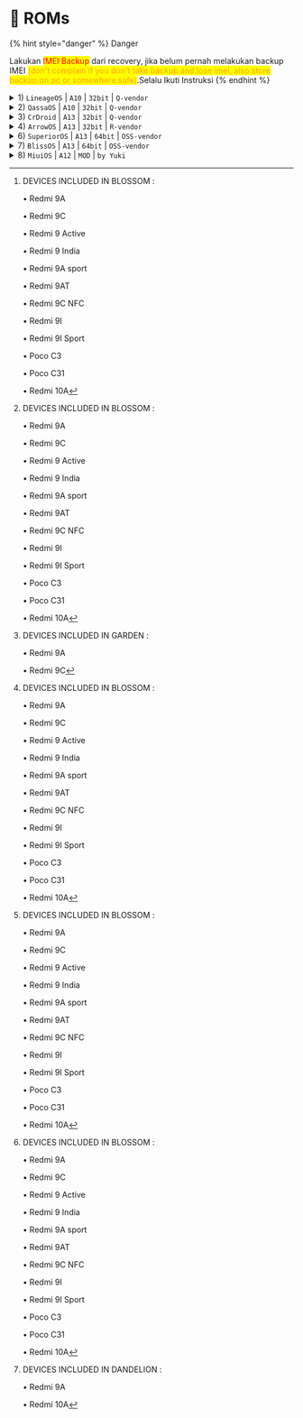# 📌 ROMs

{% hint style="danger" %}
Danger

Lakukan <mark style="color:red;">IMEI Backup</mark> dari recovery, jika belum pernah melakukan backup IMEI <mark style="color:orange;">(don't complain if you don't take backup and lose imei, also store backup on pc or somewhere safe)</mark>.Selalu Ikuti Instruksi
{% endhint %}

<details>

<summary>1) <code>LineageOS</code> | <code>A10</code> | <code>32bit</code> | <code>Q-vendor</code></summary>

`Tentang:`

Nama   : **Lineage v17.1**

Rilis      : **2022-09-01**

Device : [**Blossom**](#user-content-fn-1)[^1]

`Instruksi:`

1. Wipe Cache, Dalvik, Data
2. Format Data
3. Flash Vendor Q <mark style="color:orange;">(Lewati jika dari ROM basis Q-Vendor)</mark>
4. Flash Rom
5. Flash Gapps
6. Reboot

`Bugs:`

* Not for now👍

`Note:`

* it is based on Q-Vendor (vndk29)
* 10A users flash 9A [Q-Vendor](https://t.me/Redmi9ADocument/36)
* Vanilla Build
* Gboard included by default

`Download:`

* [ROM GDrive](https://ylsd7-my.sharepoint.com/personal/pikachu_ylsd7_onmicrosoft_com/_layouts/15/download.aspx?share=EcCHGgCRBVxAv2CuS9PQq38Bo7_dRjA-ZjTyu51zmAn3vw)
* [Q-vendor](https://t.me/Redmi9ADocument/36)

`Daftar Pustaka:`

1. Redmi 9A/9i. (2022, 2 September). Telegram. Diakses pada 11 Desember 2024, dari https://t.me/dandelion\_info/190
2. Redmi 9A / 10A Channel. (2022, 2 September). Telegram. Diakses pada 11 Desember 2024, dari https://t.me/R9AChannel/544

</details>

<details>

<summary>2) <code>QassaOS</code> | <code>A10</code> | <code>32bit</code> | <code>Q-vendor</code></summary>

`Tentang:`

Nama   : **Qassa v2.1**

Rilis      : **2022-10-23**

Device : [**Blossom**](#user-content-fn-2)[^2]

`Changelogs:`

* Merged October Security Patch
* [More](https://t.me/ngantuprjktch/204)
* Added more tweaks

`Notes:`

* Clean flash is mandatory
* [Additional Notes](https://telegra.ph/Additional-Notes-09-19)

`Instruksi:`

1. Wipe Cache, Dalvik, Data
2. Format Data
3. Flash Vendor Q <mark style="color:orange;">(Lewati jika dari ROM basis Q-Vendor)</mark>
4. Flash Rom
5. Flash Gapps
6. Reboot

`Download:`

* [ROM - GDrive](https://drive.google.com/drive/folders/11HpQkdrMBXwn5GPo5Sz_yeASO2AFzKh2)
* [ROM - TELE](https://t.me/c/1822319057/722384)
* [Q-vendor](https://t.me/Redmi9ADocument/36)

`Daftar Pustaka:`

1. Redmi 9A / 10A Channel. (2022, 24 Oktober). Telegram. Diakses pada 9 Desember 2024, dari https://t.me/R9AChannel/578

</details>

<details>

<summary>3) <code>CrDroid</code> | <code>A13</code> | <code>32bit</code> | <code>Q-vendor</code></summary>

`Tentang:`

Nama   : **CrDroid v9.1**

Rilis      : **2023-01-31**

Device : [**Garden**](#user-content-fn-3)[^3]

`Notes:`

* it is based on Q-Vendor (vndk29)
* Vanilla Build

`Instruksi:`

1. Wipe Cache, Dalvik, Data
2. Format Data
3. Flash Vendor Q <mark style="color:orange;">(Lewati jika dari ROM basis Q-Vendor)</mark>
4. Flash Rom
5. Flash Gapps
6. Reboot

`Download:`

* [ROM - TELE](https://t.me/dandelion_info/216)
* [Q-vendor](https://t.me/Redmi9ADocument/36)

`Daftar Pustaka:`

1. Redmi 9A/9i. (2023, 19 April). Telegram. Diakses pada 11 Desember 2024, dari https://t.me/dandelion\_info/216

</details>

<details>

<summary>4) <code>ArrowOS</code> | <code>A13</code> | <code>32bit</code> | <code>R-vendor</code></summary>

`Tentang:`

Nama   : **Arrow v13.1 R-vendor**

Rilis      : **2023-06-10**

Device : [**Blossom**](#user-content-fn-4)[^4]

`Bugs:`

* No bugs 😊
* Thanks to developer!

`Notes:`

* It is Based on vndk30
* Vanilla build

`Instruksi:`

1. Wipe Cache, Dalvik, Data
2. Flash Vendor R
3. Flash Rom
4. Format Data
5. Reboot
6. Flash GApps (After Booting)

`Download:`

* [ROM - TELE](https://t.me/dandelion_info/299?single)
* [9A | R-vendor](https://t.me/Redmi9ADocument/52)
* [10A | R-vendor](https://t.me/Redmi9ADocument/155)

`Daftar Pustaka:`

1. Redmi 9A/9i. (2023, 12 Juni). Telegram. Diakses pada 11 Desember 2024, dari https://t.me/dandelion\_info/299?single

</details>

<details>

<summary>6) <code>SuperiorOS</code> | <code>A13</code> | <code>64bit</code> | <code>OSS-vendor</code></summary>

`Tentang:`

Nama   : **SuperiorOS Thirteen**

Rilis      : **2023-09-18**

Device : [**Blossom**](#user-content-fn-5)[^5]

`Notes:`

* Many Bug fixes are done
* Vanilla Build

`Instruksi:`

1. Wipe Cache, Dalvik, Data
2. Flash MIUI 12.5 Firmware
3. Flash Rom
4. Flash GApps
5. Format Data
6. Reboot

`Download:`

* [ROM - GDrive](https://ylsd7-my.sharepoint.com/personal/pikachu_ylsd7_onmicrosoft_com/_layouts/15/download.aspx?share=EdPyJwt99_FKj4Sy3z8OxZABAWWoBjWbtAA7rEY6P4TZFA)
* [FW MIUI 12.5 - 9A/9i/9AT/10A (dandelion)](https://t.me/garden_mirror/118?single)
* [FW MIUI 12.5 - 9C (angelica)](https://t.me/garden_mirror/119?single)

`Daftar Pustaka:`

1. Redmi 9A/9i. (2022, 2 September). Telegram. Diakses pada 11 Desember 2024, dari https://t.me/dandelion\_info/366
2. Redmi 9A / 10A Channel. (2022, 2 September). Telegram. Diakses pada 11 Desember 2024, dari https://t.me/R9AChannel/790

</details>

<details>

<summary>7) <code>BlissOS</code> | <code>A13</code> | <code>64bit</code> | <code>OSS-vendor</code></summary>

`Tentang:`

Nama   : **BlissRoms v16.9.6**

Rilis      : **2024-06-17**

Device : [**Blossom**](#user-content-fn-6)[^6]

`Note:`

* it is based on oss vendor
* Vanilla build

`Instruksi:`

1. Wipe Cache, Dalvik, Data
2. Flash MIUI 12.5 Firmware
3. Flash Rom
4. Flash GApps
5. Format Data
6. Reboot

`Download:`

* [ROM - GDrive](https://ylsd7-my.sharepoint.com/personal/pikachu_ylsd7_onmicrosoft_com/_layouts/15/download.aspx?share=Edt-oHBWvZNKtaG0lcjtXH8BjQ9af4L_TS3lkC6RbXGmIg)
* [FW MIUI 12.5 - 9A/9i/9AT/10A (dandelion)](https://t.me/garden_mirror/118?single)
* [FW MIUI 12.5 - 9C (angelica)](https://t.me/garden_mirror/119?single)

`Daftar Pustaka:`

1. Redmi 9A/9i. (2024, 26 Juli). Telegram. Diakses pada 11 Desember 2024, dari https://t.me/dandelion\_info/404
2. Telegram at 25:00. (2024, 18 Juli). Telegram. Diakses pada 9 Desember 2024, dari https://t.me/fukiannouncements/960

</details>

<details>

<summary>8) <code>MiuiOS</code> | <code>A12</code> | <code>MOD</code> | <code>by Yuki</code></summary>

`Tentang:`

Nama   : **MIUI MOD | V12.0.15.0 | EOL**

Rilis      : **2024-12-20**

Device : [**Dandelion**](#user-content-fn-7)[^7]

`Changelog:`

* Patched ik image (credit)
* Patched google play services (better battery usage)
* Fixed several apps can't be opened (bug exist since v1, lol)
* Fixed network problem in some carriers
* Adjust network speed interval
* Increase device performance (better than previous version)
* Remove some unused overlays
* Remove xiaomi gboard theme
* Update default font to latest version (roboto android, noto color emoji)
* Use cn nav bar icon as default
* Use volte icon instead of hd icon
* Use the proper method to unlock unsupported features
* Disable icon animations (it's buggy and to heavy for g25)
* Disable miui force dark (fixed dark mode bug)
* Disable some miui services
* Disable some unnecessary logs
* Etc ...

`Instruksi:`

1. Wipe Cache, Dalvik, Data
2. Flash Rom
3. Reboot

`Note:`

* Clean flash recommend.
* EOL (End of Life), means no more future updates.

`Download:`

* [ROM - GDrive](https://drive.usercontent.google.com/download?id=1HQNc-wTG6_GEsVSCnZ8VFdPMoROzq1Vh\&export=download\&authuser=0)

`Daftar Pustaka:`

1. Redmi 9A/9i. (2024, 20 Desember). Telegram. Diakses pada 20 Desember 2024, dari https://t.me/R9AChannel/820
2. Amikura Empire. (2024, 20 Desember). Telegram. Diakses pada 20 Desember 2024, dari https://t.me/AmikuraEmpire/5/1008

</details>

[^1]: DEVICES INCLUDED IN BLOSSOM :

    • Redmi 9A

    • Redmi 9C

    • Redmi 9 Active

    • Redmi 9 India

    • Redmi 9A sport

    • Redmi 9AT

    • Redmi 9C NFC

    • Redmi 9I

    • Redmi 9I Sport

    • Poco C3

    • Poco C31

    • Redmi 10A

[^2]: DEVICES INCLUDED IN BLOSSOM :

    • Redmi 9A

    • Redmi 9C

    • Redmi 9 Active

    • Redmi 9 India

    • Redmi 9A sport

    • Redmi 9AT

    • Redmi 9C NFC

    • Redmi 9I

    • Redmi 9I Sport

    • Poco C3

    • Poco C31

    • Redmi 10A

[^3]: DEVICES INCLUDED IN GARDEN :

    • Redmi 9A

    • Redmi 9C

[^4]: DEVICES INCLUDED IN BLOSSOM :

    • Redmi 9A

    • Redmi 9C

    • Redmi 9 Active

    • Redmi 9 India

    • Redmi 9A sport

    • Redmi 9AT

    • Redmi 9C NFC

    • Redmi 9I

    • Redmi 9I Sport

    • Poco C3

    • Poco C31

    • Redmi 10A

[^5]: DEVICES INCLUDED IN BLOSSOM :

    • Redmi 9A

    • Redmi 9C

    • Redmi 9 Active

    • Redmi 9 India

    • Redmi 9A sport

    • Redmi 9AT

    • Redmi 9C NFC

    • Redmi 9I

    • Redmi 9I Sport

    • Poco C3

    • Poco C31

    • Redmi 10A

[^6]: DEVICES INCLUDED IN BLOSSOM :

    • Redmi 9A

    • Redmi 9C

    • Redmi 9 Active

    • Redmi 9 India

    • Redmi 9A sport

    • Redmi 9AT

    • Redmi 9C NFC

    • Redmi 9I

    • Redmi 9I Sport

    • Poco C3

    • Poco C31

    • Redmi 10A

[^7]: DEVICES INCLUDED IN DANDELION :

    • Redmi 9A

    • Redmi 10A
